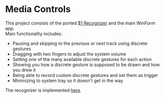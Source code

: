 # Media Controls
This project consists of the ported [$1 Recognizer](http://depts.washington.edu/acelab/proj/dollar/index.html) and the main WinForm app.\
Main functionality includes:
- Pausing and skipping to the previous or next track using discrete gestures
- Dragging with two fingers to adjust the system volume
- Setting one of the many available discrete gestures for each action
- Showing you how a discrete gesture is supposed to be drawn and how you drew it
- Being able to record custom discrete gestures and set them as trigger
- Minimizing to system tray so it doesn't get in the way

The recognizer is implemented [here](./Recognizer).